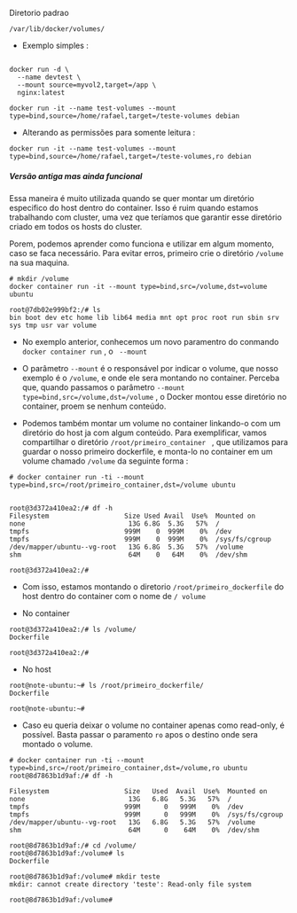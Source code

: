 Diretorio padrao

``` /var/lib/docker/volumes/ ```  

* Exemplo simples : 

```

docker run -d \
  --name devtest \
  --mount source=myvol2,target=/app \
  nginx:latest

```

``` docker run -it --name test-volumes --mount type=bind,source=/home/rafael,target=/teste-volumes debian ```

* Alterando as permissões para somente leitura :

``` docker run -it --name test-volumes --mount type=bind,source=/home/rafael,target=/teste-volumes,ro debian ```    

##### Versão antiga mas ainda funcional

Essa maneira é muito utilizada quando se quer montar um diretório especifico do host dentro do container. Isso é ruim quando estamos trabalhando com cluster, uma vez que teríamos que garantir esse diretório criado em todos os hosts do cluster.

Porem, podemos aprender como funciona e utilizar em algum momento, caso se faca necessário. Para evitar erros, primeiro crie o diretório ```/volume ``` na sua maquina.

``` # mkdir /volume ``` <br>
``` docker container run -it --mount type=bind,src=/volume,dst=volume ubuntu ``` <br>

``` 
root@7db02e999bf2:/# ls
bin boot dev etc home lib lib64 media mnt opt proc root run sbin srv sys tmp usr var volume 

```

* No exemplo anterior, conhecemos um novo paramentro do conmando ``` docker container run ``` ,  o ``` --mount```

* O parâmetro ```--mount``` é o responsável por indicar o volume, que nosso exemplo é o ``` /volume ```, e onde ele sera montando no container. Perceba que, quando passamos o parâmetro ```--mount type=bind,src=/volume,dst=/volume```  , o Docker montou esse diretório no container, proem se nenhum conteúdo.

* Podemos também montar um volume no container linkando-o com um diretório do host ja com algum conteúdo. Para exemplificar, vamos compartilhar o diretório ```/root/primeiro_container ``` , que utilizamos para guardar o nosso primeiro dockerfile, e monta-lo no container em um volume chamado ``` /volume ``` da seguinte forma : 

``` # docker container run -ti --mount type=bind,src=/root/primeiro_container,dst=/volume ubuntu ```

```

root@3d372a410ea2:/# df -h
Filesystem                   Size Used Avail  Use%  Mounted on
none                          13G 6.8G  5.3G   57%  /
tmpfs                        999M    0  999M    0%  /dev
tmpfs                        999M    0  999M    0%  /sys/fs/cgroup
/dev/mapper/ubuntu--vg-root   13G 6.8G  5.3G   57%  /volume
shm                           64M    0   64M    0%  /dev/shm

root@3d372a410ea2:/#

```

* Com isso, estamos montando o diretorio ``` /root/primeiro_dockerfile ``` do host dentro do container com o nome de  ``` / volume ```


* No container

```
root@3d372a410ea2:/# ls /volume/
Dockerfile

root@3d372a410ea2:/#

```
* No host

```
root@note-ubuntu:~# ls /root/primeiro_dockerfile/
Dockerfile

root@note-ubuntu:~#

```

* Caso eu queria deixar o volume no container apenas como read-only, é possível. Basta passar o paramento ```ro``` apos o destino onde sera montado o volume.

```
# docker container run -ti --mount type=bind,src=/root/primeiro_container,dst=/volume,ro ubuntu
root@8d7863b1d9af:/# df -h

Filesystem                   Size   Used  Avail  Use%  Mounted on
none                          13G   6.8G   5.3G   57%  /
tmpfs                        999M      0   999M    0%  /dev
tmpfs                        999M      0   999M    0%  /sys/fs/cgroup
/dev/mapper/ubuntu--vg-root   13G   6.8G   5.3G   57%  /volume
shm                           64M      0    64M    0%  /dev/shm

root@8d7863b1d9af:/# cd /volume/
root@8d7863b1d9af:/volume# ls
Dockerfile

root@8d7863b1d9af:/volume# mkdir teste
mkdir: cannot create directory 'teste': Read-only file system

root@8d7863b1d9af:/volume#

```